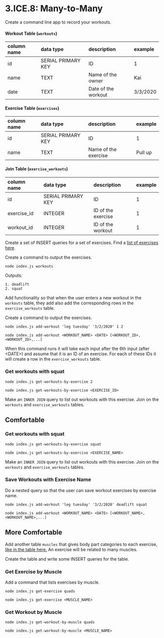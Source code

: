 # 3.ICE.8: Many-to-Many

Create a command line app to record your workouts.

#### Workout Table \(`workouts`\)

| column name | data type | description | example |
| :--- | :--- | :--- | :--- |
| id | SERIAL PRIMARY KEY | ID | 1 |
| name | TEXT | Name of the owner | Kai |
| date | TEXT | Date of the workout | 3/3/2020 |

#### Exercise Table \(`exercises`\)

| column name | data type | description | example |
| :--- | :--- | :--- | :--- |
| id | SERIAL PRIMARY KEY | ID | 1 |
| name | TEXT | Name of the exercise | Pull up |

#### Join Table \(`exercise_workouts`\)

| column name | data type | description | example |
| :--- | :--- | :--- | :--- |
| id | SERIAL PRIMARY KEY | ID | 1 |
| exercise\_id | INTEGER | ID of the exercise | 1 |
| workout\_id | INTEGER | ID of the workout | 1 |

Create a set of INSERT queries for a set of exercises. Find a [list of exercises here](https://en.wikipedia.org/wiki/List_of_weight_training_exercises).

Create a command to output the exercises.

```text
node index.js workouts
```

Outputs:

```text
1. deadlift
2. squat
```

Add functionality so that when the user enters a new workout in the `workouts` table, they add also add the corresponding rows in the `exercise_workouts` table.

Create a command to output the exercises.

```text
node index.js add-workout 'leg tuesday' '3/2/2020' 1 2
```

```text
node index.js add-workout <WORKOUT_NAME> <DATE> [<WORKOUT_ID>,<WORKOUT_ID>,...]
```

When this command runs it will take each input after the 6th input \(after &lt;DATE&gt;\) and assume that it is an ID of an exercise. For each of these IDs it will create a row in the `exercise_workouts` table. 

### Get workouts with squat

```text
node index.js get-workouts-by-exercise 2
```

```text
node index.js get-workouts-by-exercise <EXERCISE_ID>
```

Make an `INNER JOIN` query to list out workouts with this exercise. Join on the `workouts` and `exercise_workouts` tables.

## Comfortable

### Get workouts with squat

```text
node index.js get-workouts-by-exercise squat
```

```text
node index.js get-workouts-by-exercise <EXERCISE_NAME>
```

Make an `INNER JOIN` query to list out workouts with this exercise. Join on the `workouts` and `exercise_workouts` tables.

### Save Workouts with Exercise Name

Do a nested query so that the user can save workout exercises by exercise name.

```text
node index.js add-workout 'leg tuesday' '3/2/2020' deadlift squat
```

```text
node index.js add-workout <WORKOUT_NAME> <DATE> [<WORKOUT_NAME>,<WORKOUT_NAME>,...]
```

## More Comfortable

Add another table `muscles` that gives body part categories to each exercise, [like in the table here.](https://en.wikipedia.org/wiki/List_of_weight_training_exercises#Overview) An exercise will be related to many muscles.

Create the table and write some INSERT queries for the table.

### Get Exercise by Muscle

Add a command that lists exercises by muscle.

```text
node index.js get-exercise quads
```

```text
node index.js get-exercise <MUSCLE_NAME>
```

### Get Workout by Muscle

```text
node index.js get-workout-by-muscle quads
```

```text
node index.js get-workout-by-muscle <MUSCLE_NAME>
```

